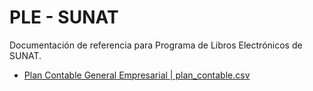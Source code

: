# PLE - SUNAT

Documentación de referencia para Programa de Libros Electrónicos de SUNAT.

* [Plan Contable General Empresarial | plan_contable.csv](plan_contable.csv)
